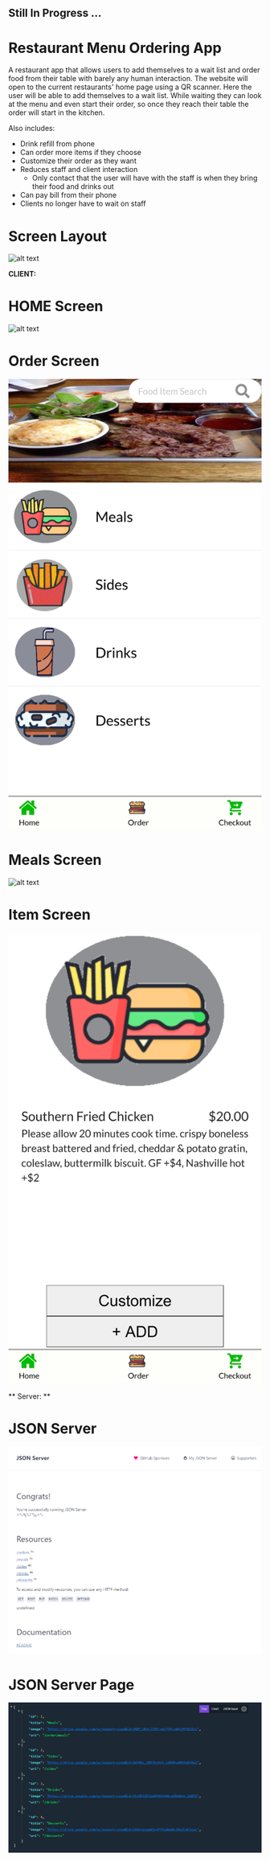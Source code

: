 ## Still In Progress ...

# Restaurant Menu Ordering App
A restaurant app that allows users to add themselves to a wait list and order food from their table with barely any human interaction. The website will open to the current restaurants' home page using a QR scanner. Here the user will be able to add themselves to a wait list. While waiting they can look at the menu and even start their order, so once they reach their table the order will start in the kitchen. 

Also includes:
- Drink refill from phone 
- Can order more items if they choose
- Customize their order as they want
- Reduces staff and client interaction
  - Only contact that the user will have with the staff is when they bring their food and drinks out
- Can pay bill from their phone
- Clients no longer have to wait on staff


# Screen Layout
![alt text](https://github.com/jcmalott/Restaurant_Menu/blob/master/pictures/DrawIO.png)



**CLIENT:**  
# HOME Screen
![alt text](https://github.com/jcmalott/Restaurant_Menu/blob/master/pictures/Restaurant_Home.png)

# Order Screen 
![alt text](https://github.com/jcmalott/Restaurant_Menu/blob/master/pictures/Restaurant_Orders.png)

# Meals Screen 
![alt text](https://github.com/jcmalott/Restaurant_Menu/blob/master/pictures/Restaurant_Meals.png)

# Item Screen 
![alt text](https://github.com/jcmalott/Restaurant_Menu/blob/master/pictures/Restaurant_Item.png)



** Server: **
# JSON Server 
![alt text](https://github.com/jcmalott/Restaurant_Menu/blob/master/pictures/Restaurant_JSON_Server.PNG)

# JSON Server Page 
![alt text](https://github.com/jcmalott/Restaurant_Menu/blob/master/pictures/Restaurant_JSON_Page.PNG)
